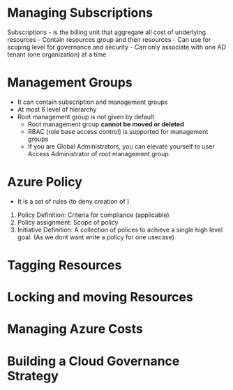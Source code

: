 # Managing Subscriptions

Subscriptions
	- is the billing unit that aggregate all cost of underlying resources
	- Contain resources group and their resources
	- Can use for scoping level for governance and security
	- Can only associate with one AD tenant (one organization) at a time


# Management Groups
- It can contain subscription and management groups
- At most 6 level of hierarchy
- Root management group is not given by default
	- Root management group **cannot be moved or deleted**
	- RBAC (role base access control) is supported for management groups
	- If you are Global Administrators, you can elevate yourself to user Access Administrator of root management group.

# Azure Policy
- It is a set of rules (to deny creation of )
1. Policy Definition: Criteria for compliance (applicable)
2. Policy assignment: Scope of policy 
3. Initiative Definition: A collection of polices to achieve a single high level goal. (As we dont want write a policy for one usecase)



# Tagging Resources

# Locking and moving Resources

# Managing Azure Costs

# Building a Cloud Governance Strategy